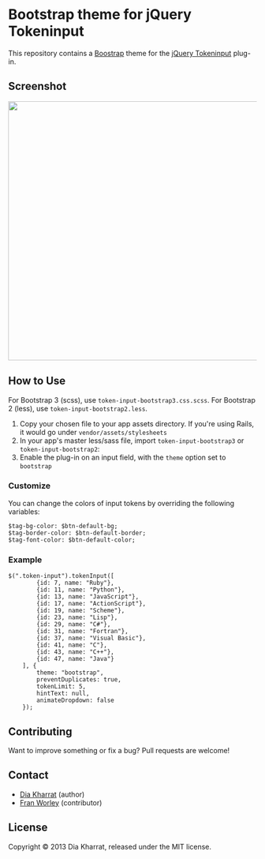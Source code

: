 # Bootstrap theme for jQuery Tokeninput

This repository contains a [Boostrap](http://twitter.github.com/bootstrap/) theme for the [jQuery Tokeninput](http://loopj.com/jquery-tokeninput/) plug-in.

## Screenshot
<img src="http://i.imgur.com/DT1OkbB.png" width=525 />

## How to Use
For Bootstrap 3 (scss), use `token-input-bootstrap3.css.scss`.
For Bootstrap 2 (less), use `token-input-bootstrap2.less`.

1. Copy your chosen file to your app assets directory. If you're using Rails, it would go under `vendor/assets/stylesheets`
2. In your app's master less/sass file, import `token-input-bootstrap3` or `token-input-bootstrap2`:
3. Enable the plug-in on an input field, with the `theme` option set to `bootstrap`

### Customize
You can change the colors of input tokens by overriding the following variables:
```
$tag-bg-color: $btn-default-bg;
$tag-border-color: $btn-default-border;
$tag-font-color: $btn-default-color;
```

### Example
```
$(".token-input").tokenInput([
        {id: 7, name: "Ruby"},
        {id: 11, name: "Python"},
        {id: 13, name: "JavaScript"},
        {id: 17, name: "ActionScript"},
        {id: 19, name: "Scheme"},
        {id: 23, name: "Lisp"},
        {id: 29, name: "C#"},
        {id: 31, name: "Fortran"},
        {id: 37, name: "Visual Basic"},
        {id: 41, name: "C"},
        {id: 43, name: "C++"},
        {id: 47, name: "Java"}
    ], {
        theme: "bootstrap",
        preventDuplicates: true,
        tokenLimit: 5,
        hintText: null,
        animateDropdown: false
    });
```
## Contributing
Want to improve something or fix a bug? Pull requests are welcome!

## Contact
* [Dia Kharrat](https://github.com/dkharrat/) (author)
* [Fran Worley](https://github.com/fran-worley/) (contributor)

## License
Copyright © 2013 Dia Kharrat, released under the MIT license.

